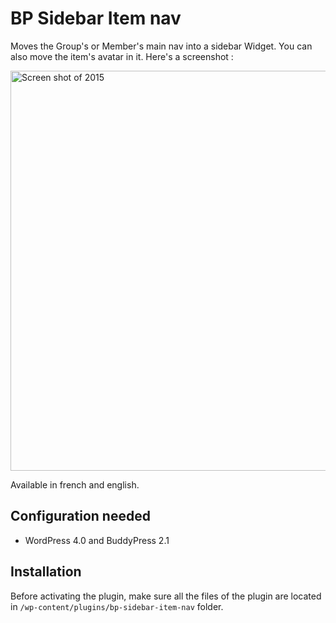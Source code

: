 BP Sidebar Item nav
===================

Moves the Group's or Member's main nav into a sidebar Widget. You can also move the item's avatar in it. Here's a screenshot :

<img src="https://farm6.staticflickr.com/5604/15518709659_d8954545e1_z.jpg" width="640" width="405" alt="Screen shot of 2015">

Available in french and english.


Configuration needed
--------------------

+ WordPress 4.0 and BuddyPress 2.1

Installation
------------

Before activating the plugin, make sure all the files of the plugin are located in `/wp-content/plugins/bp-sidebar-item-nav` folder.